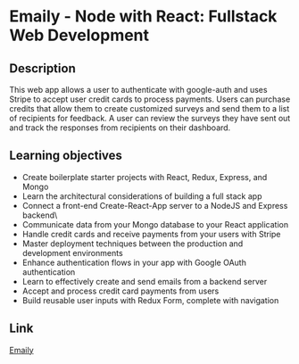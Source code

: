 # Emaily - Node with React: Fullstack Web Development

## Description
 This web app allows a user to authenticate with google-auth and uses Stripe to accept user credit cards to process payments. 
 Users can purchase credits that allow them to create customized surveys and send them to a list of recipients for feedback.
 A user can review the surveys they have sent out and track the responses from recipients on their dashboard.

## Learning objectives
- Create boilerplate starter projects with React, Redux, Express, and Mongo
- Learn the architectural considerations of building a full stack app
- Connect a front-end Create-React-App server to a NodeJS and Express backend\
- Communicate data from your Mongo database to your React application
- Handle credit cards and receive payments from your users with Stripe
- Master deployment techniques between the production and development environments
- Enhance authentication flows in your app with Google OAuth authentication
- Learn to effectively create and send emails from a backend server
- Accept and process credit card payments from users
- Build reusable user inputs with Redux Form, complete with navigation

## Link 
[Emaily](https://mysterious-peak-11085.herokuapp.com/)
